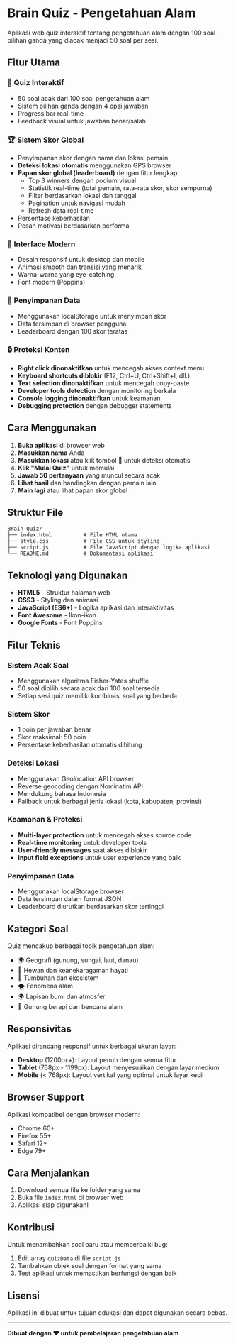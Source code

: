 # Brain Quiz - Pengetahuan Alam

Aplikasi web quiz interaktif tentang pengetahuan alam dengan 100 soal pilihan ganda yang diacak menjadi 50 soal per sesi.

## Fitur Utama

### 🎯 Quiz Interaktif
- 50 soal acak dari 100 soal pengetahuan alam
- Sistem pilihan ganda dengan 4 opsi jawaban
- Progress bar real-time
- Feedback visual untuk jawaban benar/salah

### 🏆 Sistem Skor Global
- Penyimpanan skor dengan nama dan lokasi pemain
- **Deteksi lokasi otomatis** menggunakan GPS browser
- **Papan skor global (leaderboard)** dengan fitur lengkap:
  - Top 3 winners dengan podium visual
  - Statistik real-time (total pemain, rata-rata skor, skor sempurna)
  - Filter berdasarkan lokasi dan tanggal
  - Pagination untuk navigasi mudah
  - Refresh data real-time
- Persentase keberhasilan
- Pesan motivasi berdasarkan performa

### 🎨 Interface Modern
- Desain responsif untuk desktop dan mobile
- Animasi smooth dan transisi yang menarik
- Warna-warna yang eye-catching
- Font modern (Poppins)

### 💾 Penyimpanan Data
- Menggunakan localStorage untuk menyimpan skor
- Data tersimpan di browser pengguna
- Leaderboard dengan 100 skor teratas

### 🔒 Proteksi Konten
- **Right click dinonaktifkan** untuk mencegah akses context menu
- **Keyboard shortcuts diblokir** (F12, Ctrl+U, Ctrl+Shift+I, dll.)
- **Text selection dinonaktifkan** untuk mencegah copy-paste
- **Developer tools detection** dengan monitoring berkala
- **Console logging dinonaktifkan** untuk keamanan
- **Debugging protection** dengan debugger statements

## Cara Menggunakan

1. **Buka aplikasi** di browser web
2. **Masukkan nama** Anda
3. **Masukkan lokasi** atau klik tombol 📍 untuk deteksi otomatis
4. **Klik "Mulai Quiz"** untuk memulai
5. **Jawab 50 pertanyaan** yang muncul secara acak
6. **Lihat hasil** dan bandingkan dengan pemain lain
7. **Main lagi** atau lihat papan skor global

## Struktur File

```
Brain Quiz/
├── index.html          # File HTML utama
├── style.css           # File CSS untuk styling
├── script.js           # File JavaScript dengan logika aplikasi
└── README.md           # Dokumentasi aplikasi
```

## Teknologi yang Digunakan

- **HTML5** - Struktur halaman web
- **CSS3** - Styling dan animasi
- **JavaScript (ES6+)** - Logika aplikasi dan interaktivitas
- **Font Awesome** - Ikon-ikon
- **Google Fonts** - Font Poppins

## Fitur Teknis

### Sistem Acak Soal
- Menggunakan algoritma Fisher-Yates shuffle
- 50 soal dipilih secara acak dari 100 soal tersedia
- Setiap sesi quiz memiliki kombinasi soal yang berbeda

### Sistem Skor
- 1 poin per jawaban benar
- Skor maksimal: 50 poin
- Persentase keberhasilan otomatis dihitung

### Deteksi Lokasi
- Menggunakan Geolocation API browser
- Reverse geocoding dengan Nominatim API
- Mendukung bahasa Indonesia
- Fallback untuk berbagai jenis lokasi (kota, kabupaten, provinsi)

### Keamanan & Proteksi
- **Multi-layer protection** untuk mencegah akses source code
- **Real-time monitoring** untuk developer tools
- **User-friendly messages** saat akses diblokir
- **Input field exceptions** untuk user experience yang baik

### Penyimpanan Data
- Menggunakan localStorage browser
- Data tersimpan dalam format JSON
- Leaderboard diurutkan berdasarkan skor tertinggi

## Kategori Soal

Quiz mencakup berbagai topik pengetahuan alam:

- 🌍 Geografi (gunung, sungai, laut, danau)
- 🐾 Hewan dan keanekaragaman hayati
- 🌱 Tumbuhan dan ekosistem
- 🌪️ Fenomena alam
- 🌍 Lapisan bumi dan atmosfer
- 🌋 Gunung berapi dan bencana alam

## Responsivitas

Aplikasi dirancang responsif untuk berbagai ukuran layar:

- **Desktop** (1200px+): Layout penuh dengan semua fitur
- **Tablet** (768px - 1199px): Layout menyesuaikan dengan layar medium
- **Mobile** (< 768px): Layout vertikal yang optimal untuk layar kecil

## Browser Support

Aplikasi kompatibel dengan browser modern:
- Chrome 60+
- Firefox 55+
- Safari 12+
- Edge 79+

## Cara Menjalankan

1. Download semua file ke folder yang sama
2. Buka file `index.html` di browser web
3. Aplikasi siap digunakan!

## Kontribusi

Untuk menambahkan soal baru atau memperbaiki bug:
1. Edit array `quizData` di file `script.js`
2. Tambahkan objek soal dengan format yang sama
3. Test aplikasi untuk memastikan berfungsi dengan baik

## Lisensi

Aplikasi ini dibuat untuk tujuan edukasi dan dapat digunakan secara bebas.

---

**Dibuat dengan ❤️ untuk pembelajaran pengetahuan alam** 
